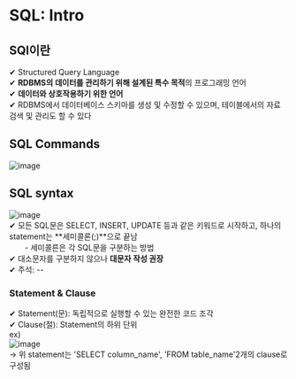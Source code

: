 # SQL: Intro
## SQl이란
✔ Structured Query Language  
✔ **RDBMS의 데이터를 관리하기 위해 설계된 특수 목적**의 프로그래밍 언어  
✔ **데이터와 상호작용하기 위한 언어**  
✔ RDBMS에서 데이터베이스 스키마를 생성 및 수정할 수 있으며, 테이블에서의 자료 검색 및 관리도 할 수 있다  
## SQL Commands
![image](https://user-images.githubusercontent.com/109324637/193746035-d8f15a27-4ee4-4cda-b33e-f84e04607b8e.png)  
## SQL syntax
![image](https://user-images.githubusercontent.com/109324637/193746360-3cfd1c85-65cd-4317-90a1-0e7df7880388.png)  
✔ 모든 SQL문은 SELECT, INSERT, UPDATE 등과 같은 키워드로 시작하고, 하나의 statement는 **세미콜론(;)**으로 끝남  
　　- 세미콜른은 각 SQL문을 구분하는 방법  
✔ 대소문자를 구분하지 않으나 **대문자 작성 권장**  
✔ 주석: --
### Statement & Clause
✔ Statement(문): 독립적으로 실행할 수 있는 완전한 코드 조각  
✔ Clause(절): Statement의 하위 단위  
ex)  
![image](https://user-images.githubusercontent.com/109324637/193746838-1c4b695b-9b98-4996-b4ad-414807897f93.png)  
-> 위 statement는 'SELECT column_name', 'FROM table_name'2개의 clause로 구성됨  